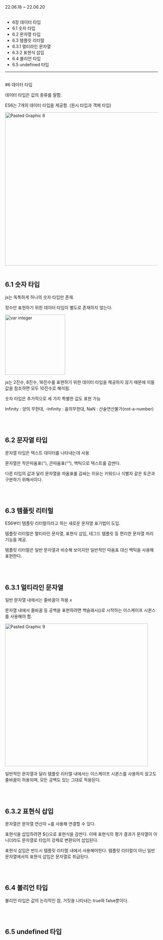 22.06.18 ~ 22.06.20
<br/>
<br/>
- 6장 데이터 타입
- 6.1 숫자 타입
- 6.2 문자열 타입
- 6.3 템플릿 리터럴
- 6.3.1 멀티라인 문자열
- 6.3.2 표현식 삽입
- 6.4 불리언 타입
- 6.5 undefined 타입
<hr/>
<br/>
#6 데이터 타입

데이터 타입은 값의 종류를 말함.

ES6는 7개의 데이터 타입을 제공함. (원시 타입과 객체 타입)

<img width="505" alt="Pasted Graphic 6" src="https://user-images.githubusercontent.com/96029064/174475010-d8c23bf3-cd61-47c8-9e25-226117a31cd0.png">


<br/>
<br/>

## 6.1 숫자 타입

js는 독특하게 하나의 숫자 타입만 존재.

정수만 표현하기 위한 데이터 타입이 별도로 존재하지 않는다.

<img width="198" alt="var integer" src="https://user-images.githubusercontent.com/96029064/174475020-b0ffd7a4-9ff5-421e-84a1-601e5b40d984.png">


js는 2진수, 8진수, 16진수를 표현하기 위한 데이터 타입을 제공하지 않기 때문에 이들 값을 참조하면 모두 10진수로 해석됨.

숫자 타입은 추가적으로  세 가지 특별한 값도 표현 가능

Infinity : 양의 무한대, -Infinity : 음의무한대, NaN : 산술연산불가(not-a-number)

<br/>
<br/>

## 6.2 문자열 타입

문자열 타입은 텍스트 데이터를 나타내는데 사용

문자열은 작은따옴표(‘’), 큰따옴표(“”), 백틱으로 텍스트를 감싼다.

다른 타입의 값과 달리 문자열을 따옴표롤 감싸는 이유는 키워드나 식별자 같은 토큰과 구분하기 위해서이다.

<br/>
<br/>

## 6.3 템플릿 리터럴

ES6부터 템플릿 리터럴이라고 하는 새로운 문자열 표기법이 도입.

템플릿 리터럴은 멀티라인 문자열, 표현식 삽입, 테그드 템플릿 등 편리한 문자열 처리 기능을 제공.

템플릿 리터럴은 일반 문자열과 비슷해 보이지만 일반적인 따옴표 대신 백틱을 사용해 표현한다.

<br/>
<br/>

## 6.3.1 멀티라인 문자열

일반 문자열 내에서는 줄바꿈이 허용 x

문자열 내에서 줄바꿈 등 공백을 표현하려면 백슬래시(\)로 시작하는 이스케이프 시퀸스를 사용해야 함.

<img width="471" alt="Pasted Graphic 9" src="https://user-images.githubusercontent.com/96029064/174475080-39f44303-aa19-41d0-9bd7-7d8a19e4a05f.png">


일반적인 문자열과 달리 템플릿 리터럴 내에서는 이스케이프 시퀸스를 사용하지 않고도 줄바꿈이 허용되며, 모든 공백도 있는 그대로 적용된다.

<br/>
<br/>

## 6.3.2 표현식 삽입

문자열은 문자열 연산자 +를 사용해 연결할 수 있다.

표현식을 삽입하려면 ${}으로 표현식을 감싼다. 이때 표현식의 평가 결과가 문자열이 아니더라도 문자열로 타입이 강제로 변환되어 삽입된다.

표현식 삽입은 반드시 템플릿 리터럴 내에서 사용해야한다. 템플릿 리터럴이 아닌 일반 문자열에서의 표현식 삽입은 문자열로 취급된다.

<br/>
<br/>

## 6.4 불리언 타입

불리언 타입은 값의 논리적인 참, 거짓을 나타내는 true와 false뿐이다.

<br/>
<br/>

## 6.5 undefined 타입
